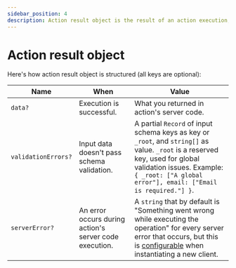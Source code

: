 ```yaml
---
sidebar_position: 4
description: Action result object is the result of an action execution, returned by hooks.
---
```


# Action result object

Here's how action result object is structured (all keys are optional):


| Name               | When                                                   | Value                                                                                                                                                                                                                                                               |
|--------------------|--------------------------------------------------------|---------------------------------------------------------------------------------------------------------------------------------------------------------------------------------------------------------------------------------------------------------------------|
| `data?`            | Execution is successful.                               | What you returned in action's server code.                                                                                                                                                                                                                          |
| `validationErrors?` | Input data doesn't pass schema validation.                         | A partial `Record` of input schema keys as key or `_root`, and `string[]` as value. `_root` is a reserved key, used for global validation issues. Example: `{ _root: ["A global error"], email: ["Email is required."] }`.                                                                                                   |
| `serverError?`     | An error occurs during action's server code execution. | A `string` that by default is "Something went wrong while executing the operation" for every server error that occurs, but this is [configurable](/docs/safe-action-client/custom-server-error-handling#handlereturnedservererror) when instantiating a new client. |